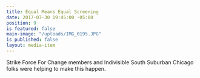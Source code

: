 ```yaml
---
title: Equal Means Equal Screening
date: 2017-07-30 19:45:00 -05:00
position: 9
is featured: false
main-image: "/uploads/IMG_0195.JPG"
is published: false
layout: media-item
---
```


Strike Force For Change members and Indivisible South Suburban Chicago folks were helping to make this happen. 